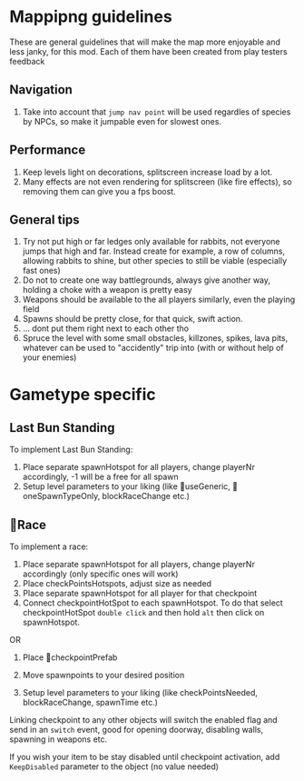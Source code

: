 ﻿# Mappipng guidelines
These are general guidelines that will make the map more enjoyable and less janky, for this mod.
Each of them have been created from play testers feedback

## Navigation
1. Take into account that `jump nav point` will be used regardles of species by NPCs, so make it jumpable even for slowest ones.

## Performance
1. Keep levels light on decorations, splitscreen increase load by a lot.
2. Many effects are not even rendering for splitscreen (like fire effects), so removing them can give you a fps boost.

## General tips 
1. Try not put high or far ledges only available for rabbits, not everyone jumps that high and far.
Instead create for example, a row of columns, allowing rabbits to shine, but other species to still be viable (especially fast ones)
2. Do not to create one way battlegrounds, always give another way, holding a choke with a weapon is pretty easy
3. Weapons should be available to the all players similarly, even the playing field
4. Spawns should be pretty close, for that quick, swift action.
5. ... dont put them right next to each other tho
6. Spruce the level with some small obstacles, killzones, spikes, lava pits, whatever can be used to "accidently" trip into (with or without help of your enemies)

# Gametype specific

## Last Bun Standing

To implement Last Bun Standing:

1. Place separate spawnHotspot for all players, change playerNr accordingly, -1 will be a free for all spawn
2. Setup level parameters to your liking (like 👻useGeneric, 👻oneSpawnTypeOnly, blockRaceChange etc.)

## 👻Race

To implement a race:

1. Place separate spawnHotspot for all players, change playerNr accordingly (only specific ones will work)
2. Place checkPointsHotspots, adjust size as needed
3. Place separate spawnHotspot for all player for that checkpoint
4. Connect checkpointHotSpot to each spawnHotspot. To do that select checkpointHotSpot `double click` and then hold `alt` then click on spawnHotspot.

OR

1. Place 👻checkpointPrefab
2. Move spawnpoints to your desired position

5. Setup level parameters to your liking (like checkPointsNeeded, blockRaceChange, spawnTime etc.)

Linking checkpoint to any other objects will switch the enabled flag and send in an `switch` event, good for opening doorway, disabling walls, spawning in weapons etc.

If you wish your item to be stay disabled until checkpoint activation, add `KeepDisabled` parameter to the object (no value needed)

